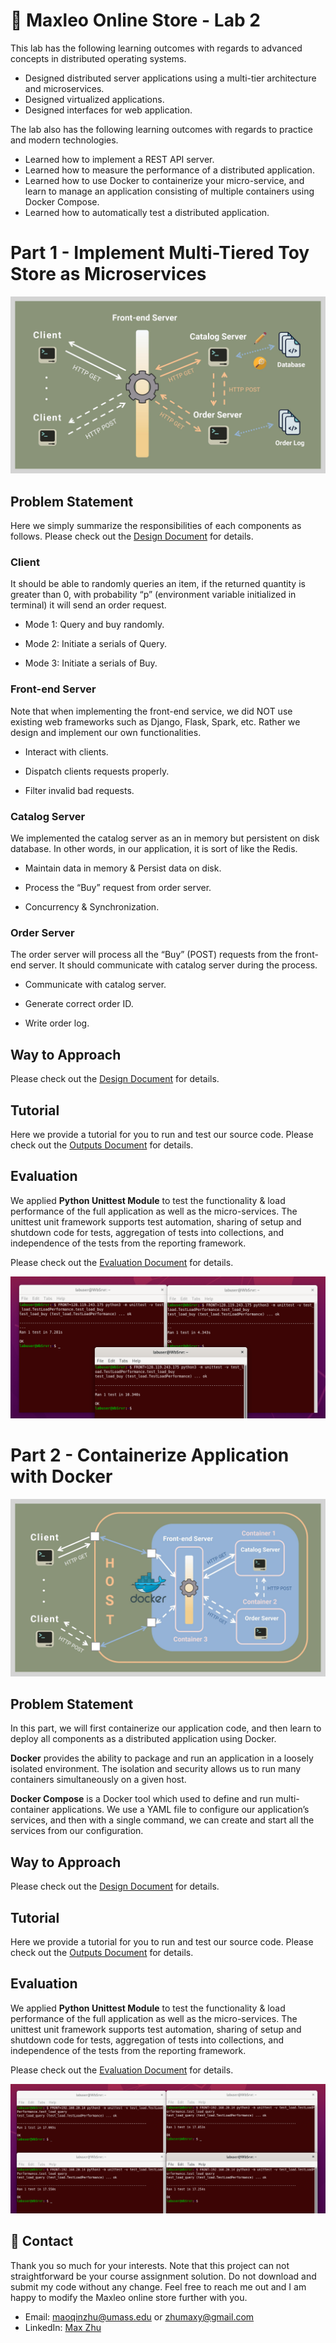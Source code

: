 # :whale: Maxleo Online Store - Lab 2



This lab has the following learning outcomes with regards to advanced concepts in distributed operating systems.
* Designed distributed server applications using a multi-tier architecture and microservices.
* Designed virtualized applications.
* Designed interfaces for web application.



The lab also has the following learning outcomes with regards to practice and modern technologies.
* Learned how to implement a REST API server.
* Learned how to measure the performance of a distributed application.
* Learned how to use Docker to containerize your micro-service, and learn to manage an application consisting of multiple containers using Docker Compose.
* Learned how to automatically test a distributed application.



# Part 1 - Implement Multi-Tiered Toy Store as Microservices



![part1](https://github.com/MaxyZhu75/Maxleo-Online-Store/blob/main/Lab2/summary/figures/part1/part1.jpg)



## Problem Statement



Here we simply summarize the responsibilities of each components as follows. Please check out the [Design Document](https://github.com/MaxyZhu75/Maxleo-Online-Store/blob/main/Lab2/summary/design/design%20document.pdf) for details.



### Client



It should be able to randomly queries an item, if the returned quantity is greater than 0, with probability “p” (environment variable initialized in terminal) it will send an order request.



* Mode 1: Query and buy randomly.



* Mode 2: Initiate a serials of Query.



* Mode 3: Initiate a serials of Buy.



### Front-end Server



Note that when implementing the front-end service, we did NOT use existing web frameworks such as Django, Flask, Spark, etc. Rather we design and implement our own functionalities.



* Interact with clients.



* Dispatch clients requests properly.



* Filter invalid bad requests.



### Catalog Server



We implemented the catalog server as an in memory but persistent on disk database. In other words, in our application, it is sort of like the Redis.



* Maintain data in memory & Persist data on disk.



* Process the “Buy” request from order server.



* Concurrency & Synchronization.



### Order Server



The order server will process all the “Buy” (POST) requests from the front-end server. It should communicate with catalog server during the process.



* Communicate with catalog server.



* Generate correct order ID.



* Write order log.



## Way to Approach



Please check out the [Design Document](https://github.com/MaxyZhu75/Maxleo-Online-Store/blob/main/Lab2/summary/design/design%20document.pdf) for details.



## Tutorial



Here we provide a tutorial for you to run and test our source code. Please check out the [Outputs Document](https://github.com/MaxyZhu75/Maxleo-Online-Store/blob/main/Lab2/summary/outputs/output.pdf) for details.



## Evaluation



We applied **Python Unittest Module** to test the functionality & load performance of the full application as well as the micro-services. The unittest unit framework supports test automation, sharing of setup and shutdown code for tests, aggregation of tests into collections, and independence of the tests from the reporting framework.



Please check out the [Evaluation Document](https://github.com/MaxyZhu75/Maxleo-Online-Store/blob/main/Lab2/summary/evaluation/evaluation%20document.pdf) for details.



![evaluation](https://github.com/MaxyZhu75/Maxleo-Online-Store/blob/main/Lab2/summary/figures/part1/load2.png)




# Part 2 - Containerize Application with Docker



![part2](https://github.com/MaxyZhu75/Maxleo-Online-Store/blob/main/Lab2/summary/figures/part2/part2.jpg)



## Problem Statement



In this part, we will first containerize our application code, and then learn to deploy all components as a distributed application using Docker.



**Docker** provides the ability to package and run an application in a loosely isolated environment. The isolation and security allows us to run many containers simultaneously on a given host.



**Docker Compose** is a Docker tool which used to define and run multi-container applications. We use a YAML file to configure our application’s services, and then with a single command, we can create and start all the services from our configuration.



## Way to Approach
Please check out the [Design Document](https://github.com/MaxyZhu75/Maxleo-Online-Store/blob/main/Lab2/summary/design/design%20document.pdf) for details.



## Tutorial
Here we provide a tutorial for you to run and test our source code. Please check out the [Outputs Document](https://github.com/MaxyZhu75/Maxleo-Online-Store/blob/main/Lab2/summary/outputs/output.pdf) for details.



## Evaluation



We applied **Python Unittest Module** to test the functionality & load performance of the full application as well as the micro-services. The unittest unit framework supports test automation, sharing of setup and shutdown code for tests, aggregation of tests into collections, and independence of the tests from the reporting framework.



Please check out the [Evaluation Document](https://github.com/MaxyZhu75/Maxleo-Online-Store/blob/main/Lab2/summary/evaluation/evaluation%20document.pdf) for details.



![evaluation](https://github.com/MaxyZhu75/Maxleo-Online-Store/blob/main/Lab2/summary/figures/part2/load2.png)



## :calling: Contact
Thank you so much for your interests. Note that this project can not straightforward be your course assignment solution. Do not download and submit my code without any change. Feel free to reach me out and I am happy to modify the Maxleo online store further with you.
* Email: maoqinzhu@umass.edu or zhumaxy@gmail.com
* LinkedIn: [Max Zhu](https://www.linkedin.com/in/maoqin-zhu/)
